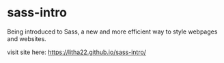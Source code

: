 # sass-intro
Being introduced to Sass, a new and more efficient way to style webpages and websites. 

visit site here:  https://litha22.github.io/sass-intro/
